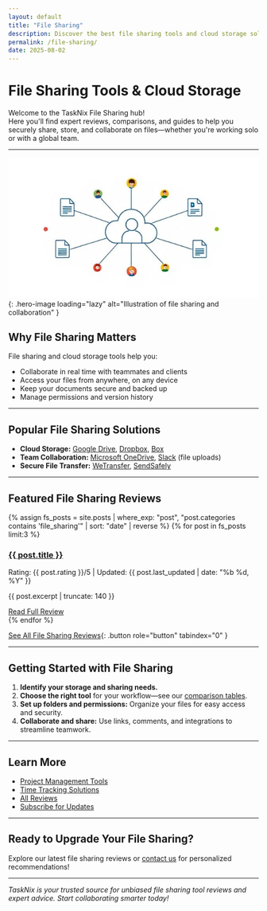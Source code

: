 ```yaml
---
layout: default
title: "File Sharing"
description: Discover the best file sharing tools and cloud storage solutions. Explore expert reviews, comparisons, and actionable tips for secure and efficient file collaboration.
permalink: /file-sharing/
date: 2025-08-02
---
```


# File Sharing Tools & Cloud Storage

Welcome to the TaskNix File Sharing hub!  
Here you'll find expert reviews, comparisons, and guides to help you securely share, store, and collaborate on files—whether you're working solo or with a global team.

---

![File Sharing and Collaboration](/images/file-sharing-collaboration.jpg){: .hero-image loading="lazy" alt="Illustration of file sharing and collaboration" }

## Why File Sharing Matters

File sharing and cloud storage tools help you:

- Collaborate in real time with teammates and clients
- Access your files from anywhere, on any device
- Keep your documents secure and backed up
- Manage permissions and version history

---

## Popular File Sharing Solutions

- **Cloud Storage:** [Google Drive](/reviews/google-drive-review), [Dropbox](/reviews/dropbox-review), [Box](/reviews/box-review)
- **Team Collaboration:** [Microsoft OneDrive](/reviews/onedrive-review), [Slack](/reviews/slack-review) (file uploads)
- **Secure File Transfer:** [WeTransfer](/reviews/wetransfer-review), [SendSafely](/reviews/sendsafely-review)

---

## Featured File Sharing Reviews

{% assign fs_posts = site.posts | where_exp: "post", "post.categories contains 'file_sharing'" | sort: "date" | reverse %}
{% for post in fs_posts limit:3 %}
<div class="review-preview">
  <h3><a href="{{ post.url | relative_url }}">{{ post.title }}</a></h3>
  <p class="meta">Rating: {{ post.rating }}/5 | Updated: {{ post.last_updated | date: "%b %d, %Y" }}</p>
  <p>{{ post.excerpt | truncate: 140 }}</p>
  <a href="{{ post.url | relative_url }}" class="button secondary" role="button" tabindex="0" style="margin-top:10px;">Read Full Review</a>
</div>
{% endfor %}

[See All File Sharing Reviews](/reviews?category=file_sharing){: .button role="button" tabindex="0" }

---

## Getting Started with File Sharing

1. **Identify your storage and sharing needs.**
2. **Choose the right tool** for your workflow—see our [comparison tables](/comparisons).
3. **Set up folders and permissions:** Organize your files for easy access and security.
4. **Collaborate and share:** Use links, comments, and integrations to streamline teamwork.

---

## Learn More

- [Project Management Tools](/project-management)
- [Time Tracking Solutions](/time-tracking)
- [All Reviews](/reviews)
- [Subscribe for Updates](/newsletter)

---

## Ready to Upgrade Your File Sharing?

Explore our latest file sharing reviews or [contact us](/contact) for personalized recommendations!

---

*TaskNix is your trusted source for unbiased file sharing tool reviews and expert advice. Start collaborating smarter today!*